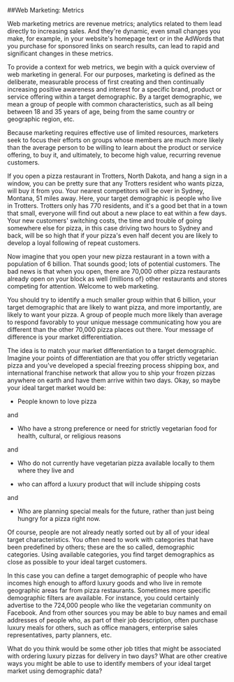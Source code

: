 ##Web Marketing: Metrics

Web marketing metrics are revenue metrics; analytics related to them lead directly to increasing sales. And they're dynamic, even small changes you make, for example, in your website's homepage text or in the AdWords that you purchase for sponsored links on search results, can lead to rapid and significant changes in these metrics.

To provide a context for web metrics, we begin with a quick overview of web marketing in general. For our purposes, marketing is defined as the deliberate, measurable process of first creating and then continually increasing positive awareness and interest for a specific brand, product or service offering within a target demographic. By a target demographic, we mean a group of people with common characteristics, such as all being between 18 and 35 years of age, being from the same country or geographic region, etc.

Because marketing requires effective use of limited resources, marketers seek to focus their efforts on groups whose members are much more likely than the average person to be willing to learn about the product or service offering, to buy it, and ultimately, to become high value, recurring revenue customers.

If you open a pizza restaurant in Trotters, North Dakota, and hang a sign in a window, you can be pretty sure that any Trotters resident who wants pizza, will buy it from you. Your nearest competitors will be over in Sydney, Montana, 51 miles away. Here, your target demographic is people who live in Trotters. Trotters only has 770 residents, and it's a good bet that in a town that small, everyone will find out about a new place to eat within a few days. Your new customers' switching costs, the time and trouble of going somewhere else for pizza, in this case driving two hours to Sydney and back, will be so high that if your pizza's even half decent you are likely to develop a loyal following of repeat customers.

Now imagine that you open your new pizza restaurant in a town with a population of 6 billion. That sounds good; lots of potential customers. The bad news is that when you open, there are 70,000 other pizza restaurants already open on your block as well {millions of} other restaurants and stores competing for attention. Welcome to web marketing.

You should try to identify a much smaller group within that 6 billion, your target demographic that are likely to want pizza, and more importantly, are likely to want your pizza. A group of people much more likely than average to respond favorably to your unique message communicating how you are different than the other 70,000 pizza places out there. Your message of difference is your market differentiation.

The idea is to match your market differentiation to a target demographic. Imagine your points of differentiation are that you offer strictly vegetarian pizza and you've developed a special freezing process shipping box, and international franchise network that allow you to ship your frozen pizzas anywhere on earth and have them arrive within two days. Okay, so maybe your ideal target market would be:

- People known to love pizza

and

- Who have a strong preference or need for strictly vegetarian food for health, cultural, or religious reasons

and

- Who do not currently have vegetarian pizza available locally to them where they live and

- who can afford a luxury product that will include shipping costs

and

- Who are planning special meals for the future, rather than just being hungry for a pizza right now.

Of course, people are not already neatly sorted out by all of your ideal target characteristics. You often need to work with categories that have been predefined by others; these are the so called, demographic categories. Using available categories, you find target demographics as close as possible to your ideal target customers.

In this case you can define a target demographic of people who have incomes high enough to afford luxury goods and who live in remote geographic areas far from pizza restaurants. Sometimes more specific demographic filters are available. For instance, you could certainly advertise to the 724,000 people who like the vegetarian community on Facebook. And from other sources you may be able to buy names and email addresses of people who, as part of their job description, often purchase luxury meals for others, such as office managers, enterprise sales representatives, party planners, etc.

What do you think would be some other job titles that might be associated with ordering luxury pizzas for delivery in two days? What are other creative ways you might be able to use to identify members of your ideal target market using demographic data?
